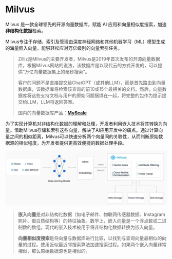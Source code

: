 # Milvus

Milvus 是一款全球领先的开源向量数据库，赋能 AI 应用和向量相似度搜索，加速**非结构化数据**检索。

Milvus专注于存储、索引及管理由深度神经网络和其他机器学习（ML）模型生成的海量嵌入向量，能够轻松应对万亿级别的向量索引任务。

> Zilliz是Milvus的主要开发者，Milvus是2019年首次发布的开源向量数据库。根据Milvus网站的说法，该数据库是以现代云的方式开发的，可以提供“万亿向量数据集上的毫秒搜索”。
>
> 客户的问题不是直接提交给ChatGPT（或其他LLM），而是首先路由到向量数据库，该数据库将检索该查询的前10或15个最相关的文档。然后，向量数据库将这些支持文档与用户的原始问题捆绑在一起，将完整的包作为提示提交给LLM，LLM将返回答案。
>
> 国内的向量数据库产品：[**MyScale**](https://myscale.com/)

​		为了实现计算机对非结构化数据的理解和处理，开发者利用嵌入技术将其转换为向量。借助Milvus存储和索引这些向量，解决了AI应用开发中的痛点。通过计算向量之间的相似距离，Milvus可以快速分析两个向量间的关联性，从而判断原始数据源的相似程度，为开发者提供更高效便捷的数据处理手段。

<img src="images/image-20230725204809328.png" alt="image-20230725204809328" style="zoom: 67%;" />

> ​		**嵌入向量**是对非结构化数据（如电子邮件、物联网传感器数据、Instagram照片、蛋白质结构等）的特征抽象。数学上，嵌入向量是一个浮点数或二进制数的数组。现代的嵌入技术被用于将非结构化数据转换为嵌入向量。
>
> ​		**向量相似度搜索**是将向量与数据库进行比较，以找到与查询向量最相似的向量的过程。使用近似最近邻搜索算法加速搜索过程。如果两个嵌入向量非常相似，那么原始数据源也是相似的。





